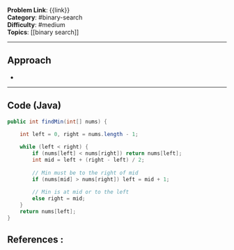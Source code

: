 
**Problem Link**: {{link}}  
**Category**: #binary-search  
**Difficulty**: #medium  
**Topics**: [[binary search]] 

---

## Approach

- 

---

## Code (Java)

```java
public int findMin(int[] nums) {

	int left = 0, right = nums.length - 1;
	
	while (left < right) {
		if (nums[left] < nums[right]) return nums[left];	
		int mid = left + (right - left) / 2;
		
		// Min must be to the right of mid	
		if (nums[mid] > nums[right]) left = mid + 1;
		
		// Min is at mid or to the left
		else right = mid;
	}	
	return nums[left];
}

```


## References :